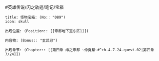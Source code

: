 #英雄传说/闪之轨迹/笔记/宝箱
```ad-danger
title: 怪物宝箱: (No:: "089")
icon: skull

出现位置: (Position:: [[帝都地下道东区1]])

内容物: (Bonus:: "玄武刃")

出现章节: (Chapter:: [[第四章 绯之帝都 ~仲夏祭~#^ch-4-7-24-quest-02|第四章7/24]])

```
